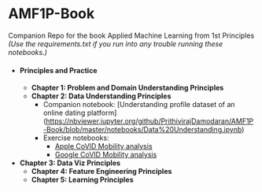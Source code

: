 # AMF1P-Book
Companion Repo for the book Applied Machine Learning from 1st Principles *(Use the requirements.txt if you run into any trouble running these notebooks.)*
* #### **Principles and Practice**
   * **Chapter 1: Problem and Domain Understanding Principles**
   * **Chapter 2: Data Understanding Principles**
      * Companion notebook: [Understanding profile dataset of an online dating platform]
      (https://nbviewer.jupyter.org/github/PrithivirajDamodaran/AMF1P-Book/blob/master/notebooks/Data%20Understanding.ipynb)
      * Exercise  notebooks:
        * [Apple CoVID Mobility analysis](https://nbviewer.jupyter.org/github/PrithivirajDamodaran/The-Applied-ML-Field-Manual-Book/blob/master/Chapter%202%3A%20Data%20Understanding%20Principles/Apple.ipynb)
        * [Google CoVID Mobility analysis](https://nbviewer.jupyter.org/github/PrithivirajDamodaran/The-Applied-ML-Field-Manual-Book/blob/master/Chapter%202%3A%20Data%20Understanding%20Principles/Apple.ipynb)
* **Chapter 3: Data Viz Principles**
   * **Chapter 4: Feature Engineering Principles**
   * **Chapter 5: Learning Principles**
      
   
   
